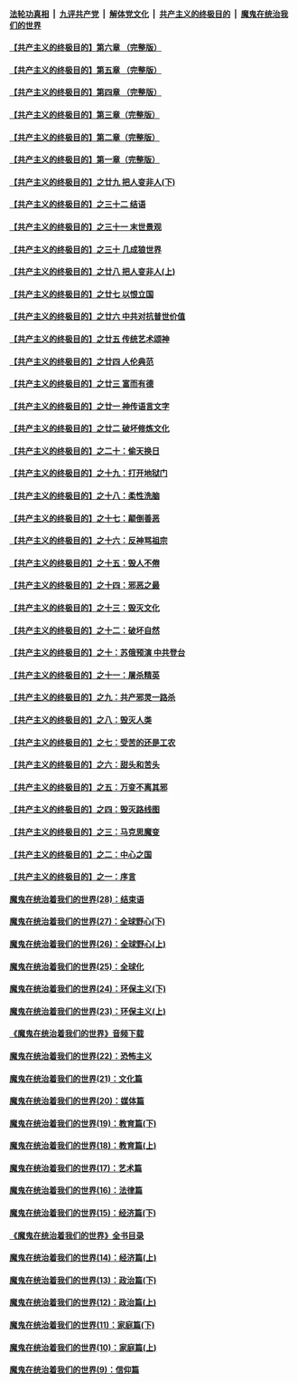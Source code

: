 ####  [法轮功真相](../../../../basic/blob/master/README.md?t=04280401) &nbsp;|&nbsp; [九评共产党](../../../../9ping.md/blob/master/README.md?t=04280401) &nbsp;|&nbsp; [解体党文化](../../../../jtdwh.md/blob/master/README.md?t=04280401)  &nbsp;|&nbsp; [共产主义的终极目的](../../../../gczydzjmd.md/blob/master/README.md?t=04280401) &nbsp;|&nbsp; [魔鬼在统治我们的世界](../../../../mgztzwmdsj.md/blob/master/README.md?t=04280401) 

#### [【共产主义的终极目的】第六章 （完整版）](../pages/nsc422/n11428913.md?t=04280401) 

#### [【共产主义的终极目的】第五章 （完整版）](../pages/nsc422/n11428912.md?t=04280401) 

#### [【共产主义的终极目的】第四章 （完整版）](../pages/nsc422/n11428907.md?t=04280401) 

#### [【共产主义的终极目的】第三章（完整版）](../pages/nsc422/n11428848.md?t=04280401) 

#### [【共产主义的终极目的】第二章（完整版）](../pages/nsc422/n11428831.md?t=04280401) 

#### [【共产主义的终极目的】第一章（完整版）](../pages/nsc422/n11417651.md?t=04280401) 

#### [【共产主义的终极目的】之廿九 把人变非人(下)](../pages/nsc422/n11344140.md?t=04280401) 

#### [【共产主义的终极目的】之三十二 结语](../pages/nsc422/n11360535.md?t=04280401) 

#### [【共产主义的终极目的】之三十一 末世景观](../pages/nsc422/n11351129.md?t=04280401) 

#### [【共产主义的终极目的】之三十 几成狼世界](../pages/nsc422/n11348280.md?t=04280401) 

#### [【共产主义的终极目的】之廿八 把人变非人(上)](../pages/nsc422/n11340492.md?t=04280401) 

#### [【共产主义的终极目的】之廿七 以恨立国](../pages/nsc422/n11336944.md?t=04280401) 

#### [【共产主义的终极目的】之廿六 中共对抗普世价值](../pages/nsc422/n11324785.md?t=04280401) 

#### [【共产主义的终极目的】之廿五 传统艺术颂神](../pages/nsc422/n11296396.md?t=04280401) 

#### [【共产主义的终极目的】之廿四 人伦典范](../pages/nsc422/n11296397.md?t=04280401) 

#### [【共产主义的终极目的】之廿三 富而有德](../pages/nsc422/n11283598.md?t=04280401) 

#### [【共产主义的终极目的】之廿一 神传语言文字](../pages/nsc422/n11263265.md?t=04280401) 

#### [【共产主义的终极目的】之廿二 破坏修炼文化](../pages/nsc422/n11245728.md?t=04280401) 

#### [【共产主义的终极目的】之二十：偷天换日](../pages/nsc422/n11238846.md?t=04280401) 

#### [【共产主义的终极目的】之十九：打开地狱门](../pages/nsc422/n11206376.md?t=04280401) 

#### [【共产主义的终极目的】之十八：柔性洗脑](../pages/nsc422/n11199994.md?t=04280401) 

#### [【共产主义的终极目的】之十七：颠倒善恶](../pages/nsc422/n11179782.md?t=04280401) 

#### [【共产主义的终极目的】之十六：反神骂祖宗](../pages/nsc422/n11166798.md?t=04280401) 

#### [【共产主义的终极目的】之十五：毁人不倦](../pages/nsc422/n11166792.md?t=04280401) 

#### [【共产主义的终极目的】之十四：邪恶之最](../pages/nsc422/n11150249.md?t=04280401) 

#### [【共产主义的终极目的】之十三：毁灭文化](../pages/nsc422/n11135227.md?t=04280401) 

#### [【共产主义的终极目的】之十二：破坏自然](../pages/nsc422/n11135214.md?t=04280401) 

#### [【共产主义的终极目的】之十：苏俄预演 中共登台](../pages/nsc422/n11118424.md?t=04280401) 

#### [【共产主义的终极目的】之十一：屠杀精英](../pages/nsc422/n11118442.md?t=04280401) 

#### [【共产主义的终极目的】之九：共产邪灵一路杀](../pages/nsc422/n11114139.md?t=04280401) 

#### [【共产主义的终极目的】之八：毁灭人类](../pages/nsc422/n11108503.md?t=04280401) 

#### [【共产主义的终极目的】之七：受苦的还是工农](../pages/nsc422/n11101809.md?t=04280401) 

#### [【共产主义的终极目的】之六：甜头和苦头](../pages/nsc422/n11096971.md?t=04280401) 

#### [【共产主义的终极目的】之五：万变不离其邪](../pages/nsc422/n11091285.md?t=04280401) 

#### [【共产主义的终极目的】之四：毁灭路线图](../pages/nsc422/n11086284.md?t=04280401) 

#### [【共产主义的终极目的】之三：马克思魔变](../pages/nsc422/n11061941.md?t=04280401) 

#### [【共产主义的终极目的】之二：中心之国](../pages/nsc422/n11047728.md?t=04280401) 

#### [【共产主义的终极目的】之一：序言](../pages/nsc422/n11086077.md?t=04280401) 

#### [魔鬼在统治着我们的世界(28)：结束语](../pages/nsc422/n10936246.md?t=04280401) 

#### [魔鬼在统治着我们的世界(27)：全球野心(下)](../pages/nsc422/n10928319.md?t=04280401) 

#### [魔鬼在统治着我们的世界(26)：全球野心(上)](../pages/nsc422/n10900318.md?t=04280401) 

#### [魔鬼在统治着我们的世界(25)：全球化](../pages/nsc422/n10788205.md?t=04280401) 

#### [魔鬼在统治着我们的世界(24)：环保主义(下)](../pages/nsc422/n10695307.md?t=04280401) 

#### [魔鬼在统治着我们的世界(23)：环保主义(上)](../pages/nsc422/n10688613.md?t=04280401) 

#### [《魔鬼在统治着我们的世界》音频下载](../pages/nsc422/n10635553.md?t=04280401) 

#### [魔鬼在统治着我们的世界(22)：恐怖主义](../pages/nsc422/n10614727.md?t=04280401) 

#### [魔鬼在统治着我们的世界(21)：文化篇](../pages/nsc422/n10597706.md?t=04280401) 

#### [魔鬼在统治着我们的世界(20)：媒体篇](../pages/nsc422/n10586579.md?t=04280401) 

#### [魔鬼在统治着我们的世界(19)：教育篇(下)](../pages/nsc422/n10564808.md?t=04280401) 

#### [魔鬼在统治着我们的世界(18)：教育篇(上)](../pages/nsc422/n10526970.md?t=04280401) 

#### [魔鬼在统治着我们的世界(17)：艺术篇](../pages/nsc422/n10499093.md?t=04280401) 

#### [魔鬼在统治着我们的世界(16)：法律篇](../pages/nsc422/n10485969.md?t=04280401) 

#### [魔鬼在统治着我们的世界(15)：经济篇(下)](../pages/nsc422/n10469975.md?t=04280401) 

#### [《魔鬼在统治着我们的世界》全书目录](../pages/nsc422/n10464261.md?t=04280401) 

#### [魔鬼在统治着我们的世界(14)：经济篇(上)](../pages/nsc422/n10457370.md?t=04280401) 

#### [魔鬼在统治着我们的世界(13)：政治篇(下)](../pages/nsc422/n10448270.md?t=04280401) 

#### [魔鬼在统治着我们的世界(12)：政治篇(上)](../pages/nsc422/n10444576.md?t=04280401) 

#### [魔鬼在统治着我们的世界(11)：家庭篇(下)](../pages/nsc422/n10440961.md?t=04280401) 

#### [魔鬼在统治着我们的世界(10)：家庭篇(上)](../pages/nsc422/n10435448.md?t=04280401) 

#### [魔鬼在统治着我们的世界(9)：信仰篇](../pages/nsc422/n10432159.md?t=04280401) 

